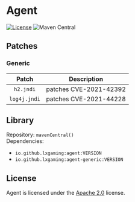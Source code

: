 # Agent

[![License](https://img.shields.io/github/license/LXGaming/Agent?label=License&cacheSeconds=86400)](https://github.com/LXGaming/Agent/blob/main/LICENSE)
![Maven Central](https://img.shields.io/maven-central/v/io.github.lxgaming/agent?label=Maven%20Central)

## Patches

### Generic
|    Patch     |      Description       |
|:------------:|:----------------------:|
|  `h2.jndi`   | patches CVE-2021-42392 |
| `log4j.jndi` | patches CVE-2021-44228 |

## Library
Repository: `mavenCentral()`
<br>
Dependencies:
- `io.github.lxgaming:agent:VERSION`
- `io.github.lxgaming:agent-generic:VERSION`

## License
Agent is licensed under the [Apache 2.0](https://github.com/LXGaming/Agent/blob/main/LICENSE) license.